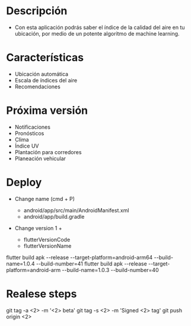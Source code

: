 
# Descripción
- Con esta aplicación podrás saber el índice de la calidad del aire en tu ubicación, por medio de un potente algoritmo de machine learning.

# Características

- Ubicación automática
- Escala de índices del aire
- Recomendaciones

# Próxima versión
- Notificaciones
- Pronósticos
- Clima
- Índice UV
- Plantación para corredores
- Planeación vehicular

# Deploy

- Change name (cmd + P)
  - android/app/src/main/AndroidManifest.xml
  - android/app/build.gradle

- Change version 1 +
  - flutterVersionCode
  - flutterVersionName


flutter build apk --release --target-platform=android-arm64 --build-name=1.0.4 --build-number=41
flutter build apk --release --target-platform=android-arm --build-name=1.0.3 --build-number=40

# Realese steps

git tag -a <2> -m '<2> beta'
git tag -s <2> -m 'Signed <2> tag'
git push origin <2>

